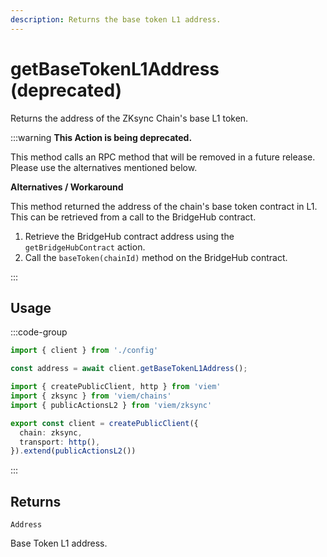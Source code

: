 ```yaml
---
description: Returns the base token L1 address.
---
```


# getBaseTokenL1Address (deprecated)

Returns the address of the ZKsync Chain's base L1 token.

:::warning
**This Action is being deprecated.**

This method calls an RPC method that will be removed in a future release. Please use the alternatives mentioned below.

**Alternatives / Workaround**

This method returned the address of the chain's base token contract in L1. This can be retrieved from a call to the BridgeHub contract.

1. Retrieve the BridgeHub contract address using the `getBridgeHubContract` action.
2. Call the `baseToken(chainId)` method on the BridgeHub contract.

:::

## Usage

:::code-group

```ts [example.ts]
import { client } from './config'

const address = await client.getBaseTokenL1Address();
```

```ts [config.ts]
import { createPublicClient, http } from 'viem'
import { zksync } from 'viem/chains'
import { publicActionsL2 } from 'viem/zksync'

export const client = createPublicClient({
  chain: zksync,
  transport: http(),
}).extend(publicActionsL2())
```
:::

## Returns 

`Address`

Base Token L1 address.
